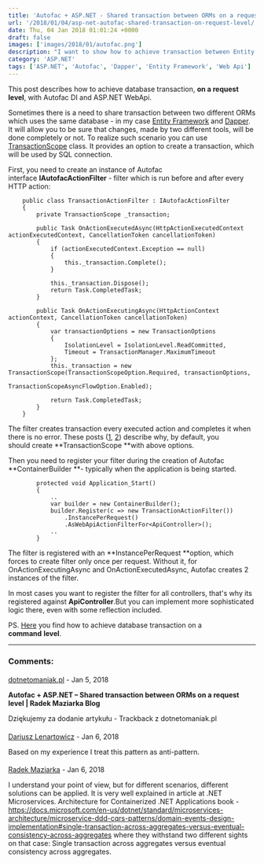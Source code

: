 ```yaml
---
title: 'Autofac + ASP.NET - Shared transaction between ORMs on a request level'
url: '/2018/01/04/asp-net-autofac-shared-transaction-on-request-level/'
date: Thu, 04 Jan 2018 01:01:24 +0000
draft: false
images: ['images/2018/01/autofac.png']
description: "I want to show how to achieve transaction between Entity Framework and Dapper, in ASP.NET WebAPI application which uses Autofac DI."
category: 'ASP.NET'
tags: ['ASP.NET', 'Autofac', 'Dapper', 'Entity Framework', 'Web Api']
---
```


This post describes how to achieve database transaction, **on a request level**, with Autofac DI and ASP.NET WebApi.

Sometimes there is a need to share transaction between two different ORMs which uses the same database - in my case [Entity Framework](https://docs.microsoft.com/en-us/ef/) and [Dapper](https://github.com/StackExchange/Dapper). It will allow you to be sure that changes, made by two different tools, will be done completely or not. To realize such scenario you can use [TransactionScope](https://www.codeproject.com/Articles/690136/All-About-TransactionScope) class. It provides an option to create a transaction, which will be used by SQL connection.

First, you need to create an instance of Autofac interface **IAutofacActionFilter** - filter which is run before and after every HTTP action:
```
    public class TransactionActionFilter : IAutofacActionFilter
    {
        private TransactionScope _transaction;

        public Task OnActionExecutedAsync(HttpActionExecutedContext actionExecutedContext, CancellationToken cancellationToken)
        {
            if (actionExecutedContext.Exception == null)
            {
                this._transaction.Complete();
            }

            this._transaction.Dispose();
            return Task.CompletedTask;
        }

        public Task OnActionExecutingAsync(HttpActionContext actionContext, CancellationToken cancellationToken)
        {
            var transactionOptions = new TransactionOptions
            {
                IsolationLevel = IsolationLevel.ReadCommitted,
                Timeout = TransactionManager.MaximumTimeout
            };
            this._transaction = new TransactionScope(TransactionScopeOption.Required, transactionOptions, 
                                                     TransactionScopeAsyncFlowOption.Enabled);

            return Task.CompletedTask;
        }
    }
```
The filter creates transaction every executed action and completes it when there is no error. These posts ([1](https://blogs.msdn.microsoft.com/dbrowne/2010/06/03/using-new-transactionscope-considered-harmful/), [2](https://particular.net/blog/transactionscope-and-async-await-be-one-with-the-flow)) describe why, by default, you should create **TransactionScope **with above options.

Then you need to register your filter during the creation of Autofac **ContainerBuilder **\- typically when the application is being started.
```
        protected void Application_Start()
        {
            ..
            var builder = new ContainerBuilder();
            builder.Register(c => new TransactionActionFilter())
                .InstancePerRequest()
                .AsWebApiActionFilterFor<ApiController>();
            ..
        }
```
The filter is registered with an **InstancePerRequest **option, which forces to create filter only once per request. Without it, for OnActionExecutingAsync and OnActionExecutedAsync, Autofac creates 2 instances of the filter.

In most cases you want to register the filter for all controllers, that's why its registered against **ApiController**.But you can implement more sophisticated logic there, even with some reflection included.

PS. [Here](/2018/01/04/mediatr-autofac-shared-transaction-on-command-level/) you find how to achieve database transaction on a **command** **level**.

---
### Comments:
#### 
[dotnetomaniak.pl](https://dotnetomaniak.pl/Autofac-ASPNET-Shared-transaction-between-ORMs-on-a-request-level-Radek-Maziarka-Blog "") - <time datetime="2018-01-05 13:04:18">Jan 5, 2018</time>

**Autofac + ASP.NET – Shared transaction between ORMs on a request level | Radek Maziarka Blog**

Dziękujemy za dodanie artykułu - Trackback z dotnetomaniak.pl
#### 
[Dariusz Lenartowicz]( "dariusz.lenartowicz@gmail.com") - <time datetime="2018-01-06 14:16:00">Jan 6, 2018</time>

Based on my experience I treat this pattern as anti-pattern.
#### 
[Radek Maziarka](http://radblog.pl "maziarka.radoslaw@outlook.com") - <time datetime="2018-01-06 15:23:00">Jan 6, 2018</time>

I understand your point of view, but for different scenarios, different solutions can be applied. It is very well explained in article at .NET Microservices. Architecture for Containerized .NET Applications book - https://docs.microsoft.com/en-us/dotnet/standard/microservices-architecture/microservice-ddd-cqrs-patterns/domain-events-design-implementation#single-transaction-across-aggregates-versus-eventual-consistency-across-aggregates where they withstand two different sights on that case: Single transaction across aggregates versus eventual consistency across aggregates.
